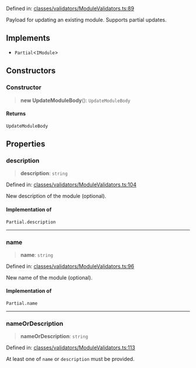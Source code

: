 Defined in: [classes/validators/ModuleValidators.ts:89](https://github.com/saaranshgarg1/vibe/blob/67a31fca9c5546ea9aafedb5fb5b41a5b80e1d53/backend/src/modules/courses/classes/validators/ModuleValidators.ts#L89)

Payload for updating an existing module.
Supports partial updates.

## Implements

- `Partial`\<`IModule`\>

## Constructors

### Constructor

> **new UpdateModuleBody**(): `UpdateModuleBody`

#### Returns

`UpdateModuleBody`

## Properties

### description

> **description**: `string`

Defined in: [classes/validators/ModuleValidators.ts:104](https://github.com/saaranshgarg1/vibe/blob/67a31fca9c5546ea9aafedb5fb5b41a5b80e1d53/backend/src/modules/courses/classes/validators/ModuleValidators.ts#L104)

New description of the module (optional).

#### Implementation of

`Partial.description`

***

### name

> **name**: `string`

Defined in: [classes/validators/ModuleValidators.ts:96](https://github.com/saaranshgarg1/vibe/blob/67a31fca9c5546ea9aafedb5fb5b41a5b80e1d53/backend/src/modules/courses/classes/validators/ModuleValidators.ts#L96)

New name of the module (optional).

#### Implementation of

`Partial.name`

***

### nameOrDescription

> **nameOrDescription**: `string`

Defined in: [classes/validators/ModuleValidators.ts:113](https://github.com/saaranshgarg1/vibe/blob/67a31fca9c5546ea9aafedb5fb5b41a5b80e1d53/backend/src/modules/courses/classes/validators/ModuleValidators.ts#L113)

At least one of `name` or `description` must be provided.

